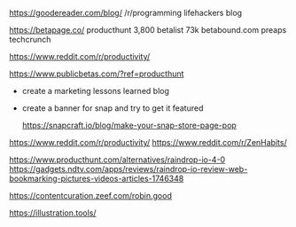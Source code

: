 https://goodereader.com/blog/
/r/programming
lifehackers blog

https://betapage.co/
producthunt                 3,800
betalist                    73k
betabound.com
preaps
techcrunch


https://www.reddit.com/r/productivity/

https://www.publicbetas.com/?ref=producthunt

- create a marketing lessons learned blog

- create a banner for snap and try to get it featured  

    https://snapcraft.io/blog/make-your-snap-store-page-pop

https://www.reddit.com/r/productivity/
https://www.reddit.com/r/ZenHabits/

https://www.producthunt.com/alternatives/raindrop-io-4-0
https://gadgets.ndtv.com/apps/reviews/raindrop-io-review-web-bookmarking-pictures-videos-articles-1746348

https://contentcuration.zeef.com/robin.good

https://illustration.tools/
